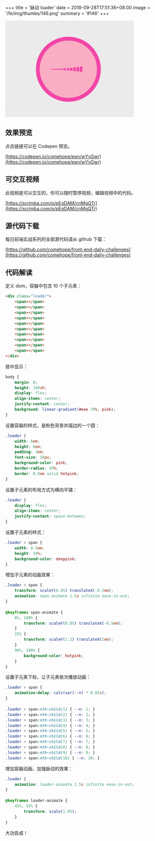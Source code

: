 +++
title = '脉动 loader'
date = 2018-09-28T17:51:36+08:00
image = '/fe/img/thumbs/146.png'
summary = '#146'
+++

![](./work.gif)

## 效果预览

点击链接可以在 Codepen 预览。

[https://codepen.io/comehope/pen/wYvGwr](https://codepen.io/comehope/pen/wYvGwr)

## 可交互视频

此视频是可以交互的，你可以随时暂停视频，编辑视频中的代码。

[https://scrimba.com/p/pEgDAM/cnMgQTr](https://scrimba.com/p/pEgDAM/cnMgQTr)

## 源代码下载

每日前端实战系列的全部源代码请从 github 下载：

[https://github.com/comehope/front-end-daily-challenges](https://github.com/comehope/front-end-daily-challenges)

## 代码解读

定义 dom，容器中包含 10 个子元素：
```html
<div class="loader">
    <span></span>
    <span></span>
    <span></span>
    <span></span>
    <span></span>
    <span></span>
    <span></span>
    <span></span>
    <span></span>
    <span></span>
</div>
```

居中显示：
```css
body {
    margin: 0;
    height: 100vh;
    display: flex;
    align-items: center;
    justify-content: center;
    background: linear-gradient(#eee 70%, pink);
}
```

设置容器的样式，是粉色背景并描边的一个圆：
```css
.loader {
    width: 6em;
    height: 6em;
    padding: 3em;
    font-size: 10px;
    background-color: pink;
    border-radius: 50%;
    border: 0.8em solid hotpink;
}
```

设置子元素的布局方式为横向平铺：
```css
.loader {
    display: flex;
    align-items: center;
    justify-content: space-between;
}
```

设置子元素的样式：
```css
.loader > span {
    width: 0.5em;
    height: 50%;
    background-color: deeppink;
}
```

增加子元素的动画效果：
```css
.loader > span {
    transform: scaleY(0.05) translateX(-0.5em);
    animation: span-animate 1.5s infinite ease-in-out;
}

@keyframes span-animate {
    0%, 100% {
        transform: scaleY(0.05) translateX(-0.5em);
    }
    15% {
        transform: scaleY(1.2) translateX(1em);
    }
    90%, 100% {
        background-color: hotpink;
    }
}
```

设置子元素下标，让子元素依次播放动画：
```css
.loader > span {
    animation-delay: calc(var(--n) * 0.05s);
}

.loader > span:nth-child(1) { --n: 1; }
.loader > span:nth-child(2) { --n: 2; }
.loader > span:nth-child(3) { --n: 3; }
.loader > span:nth-child(4) { --n: 4; }
.loader > span:nth-child(5) { --n: 5; }
.loader > span:nth-child(6) { --n: 6; }
.loader > span:nth-child(7) { --n: 7; }
.loader > span:nth-child(8) { --n: 8; }
.loader > span:nth-child(9) { --n: 9; }
.loader > span:nth-child(10) { --n: 10; }
```

增加容器动画，加强脉动的效果：
```css
.loader {
    animation: loader-animate 1.5s infinite ease-in-out;
}

@keyframes loader-animate {
    45%, 55% {
        transform: scale(1.05);
    }
}
```

大功告成！
